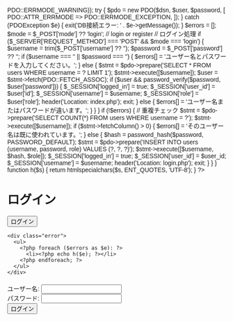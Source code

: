 <?php
session_start();
// DB接続設定
$dsn = 'mysql:dbname=tb270595db;host=localhost';
$user = '伏字';
$password = '伏字';
$pdo = new PDO($dsn, $user, $password, array(PDO::ATTR_ERRMODE => PDO::ERRMODE_WARNING));
try {
    $pdo = new PDO($dsn, $user, $password, [
        PDO::ATTR_ERRMODE => PDO::ERRMODE_EXCEPTION,
    ]);
} catch (PDOException $e) {
    exit('DB接続エラー: ' . $e->getMessage());
}

$errors = [];
$mode   = $_POST['mode'] ?? 'login'; // login or register

// ログイン処理
if ($_SERVER['REQUEST_METHOD'] === 'POST' && $mode === 'login') {
    $username = trim($_POST['username'] ?? '');
    $password = $_POST['password'] ?? '';

    if ($username === '' || $password === '') {
        $errors[] = 'ユーザー名とパスワードを入力してください。';
    } else {
        $stmt = $pdo->prepare('SELECT * FROM users WHERE username = ? LIMIT 1');
        $stmt->execute([$username]);
        $user = $stmt->fetch(PDO::FETCH_ASSOC);

        if ($user && password_verify($password, $user['password'])) {
            $_SESSION['logged_in'] = true;
            $_SESSION['user_id']   = $user['id']; 
            $_SESSION['username']  = $username;
            $_SESSION['role']      = $user['role'];
            header('Location: index.php');
            exit;
        } else {
            $errors[] = 'ユーザー名またはパスワードが違います。';
        }
    }
}

    if (!$errors) {
        // 重複チェック
        $stmt = $pdo->prepare('SELECT COUNT(*) FROM users WHERE username = ?');
        $stmt->execute([$username]);
        if ($stmt->fetchColumn() > 0) {
            $errors[] = 'そのユーザー名は既に使われています。';
        } else {
            $hash = password_hash($password, PASSWORD_DEFAULT);
            $stmt = $pdo->prepare('INSERT INTO users (username, password, role) VALUES (?, ?, ?)');
            $stmt->execute([$username, $hash, $role]);
            $_SESSION['logged_in'] = true;
            $_SESSION['user_id']   = $user_id;
            $_SESSION['username']  = $username;
            header('Location: login.php');
            exit;
        }
    }
}

function h($s) { return htmlspecialchars($s, ENT_QUOTES, 'UTF-8'); }
?>
<!DOCTYPE html>
<html lang="ja">
<head>
  <meta charset="UTF-8">
  <title>タイトル</title>
  <style>
    body { font-family: sans-serif; padding:20px; }
    .tab-btn { margin-right:10px; }
    form { margin-top:20px; }
    .error { color:red; }
    #admin-question { display:none; margin-top:10px; }
  </style>
</head>
<body>
  <h1 id="form-title">ログイン</h1>

  <button class="tab-btn" onclick="switchTab('login')">ログイン</button>
  <?php if ($errors): ?>
    <div class="error">
      <ul>
        <?php foreach ($errors as $e): ?>
          <li><?php echo h($e); ?></li>
        <?php endforeach; ?>
      </ul>
    </div>
  <?php endif; ?>

  <form method="post" action="">
    <input type="hidden" id="mode" name="mode" value="<?php echo h($mode); ?>">
    <div>
      <label for="username">ユーザー名:</label>
      <input id="username" name="username" type="text" required>
    </div>
    <div>
      <label for="password">パスワード:</label>
      <input id="password" name="password" type="password" required>
    </div>
    <div>
      <button id="submit-btn" type="submit">ログイン</button>
    </div>
  </form>
</body>
</html>

